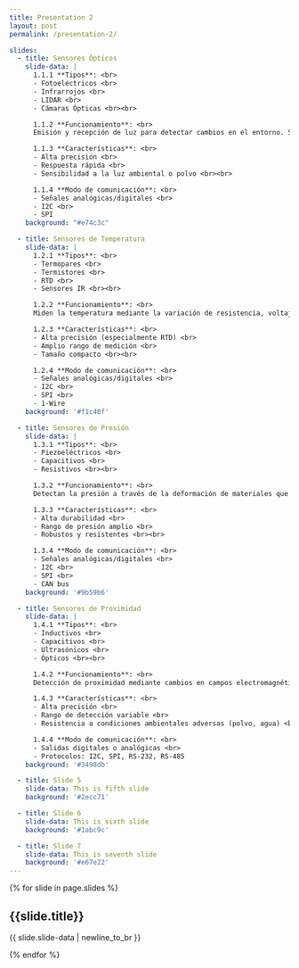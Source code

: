 ```yaml
---
title: Presentation 2
layout: post
permalink: /presentation-2/

slides:
  - title: Sensores Ópticos
    slide-data: |
      1.1.1 **Tipos**: <br>
      - Fotoeléctricos <br>
      - Infrarrojos <br>
      - LIDAR <br>
      - Cámaras Ópticas <br><br>

      1.1.2 **Funcionamiento**: <br>
      Emisión y recepción de luz para detectar cambios en el entorno. Se usa un haz de luz que puede interrumpirse o reflejarse por un objeto. <br><br>

      1.1.3 **Características**: <br>
      - Alta precisión <br>
      - Respuesta rápida <br>
      - Sensibilidad a la luz ambiental o polvo <br><br>

      1.1.4 **Modo de comunicación**: <br>
      - Señales analógicas/digitales <br>
      - I2C <br>
      - SPI
    background: "#e74c3c"

  - title: Sensores de Temperatura
    slide-data: |
      1.2.1 **Tipos**: <br>
      - Termopares <br>
      - Termistores <br>
      - RTD <br>
      - Sensores IR <br><br>

      1.2.2 **Funcionamiento**: <br>
      Miden la temperatura mediante la variación de resistencia, voltaje o detección de radiación infrarroja. <br><br>

      1.2.3 **Características**: <br>
      - Alta precisión (especialmente RTD) <br>
      - Amplio rango de medición <br>
      - Tamaño compacto <br><br>

      1.2.4 **Modo de comunicación**: <br>
      - Señales analógicas/digitales <br>
      - I2C <br>
      - SPI <br>
      - 1-Wire
    background: '#f1c40f'

  - title: Sensores de Presión
    slide-data: |
      1.3.1 **Tipos**: <br>
      - Piezoeléctricos <br>
      - Capacitivos <br>
      - Resistivos <br><br>

      1.3.2 **Funcionamiento**: <br>
      Detectan la presión a través de la deformación de materiales que generan una señal eléctrica. <br><br>

      1.3.3 **Características**: <br>
      - Alta durabilidad <br>
      - Rango de presión amplio <br>
      - Robustos y resistentes <br><br>

      1.3.4 **Modo de comunicación**: <br>
      - Señales analógicas/digitales <br>
      - I2C <br>
      - SPI <br>
      - CAN bus
    background: '#9b59b6'

  - title: Sensores de Proximidad
    slide-data: |
      1.4.1 **Tipos**: <br>
      - Inductivos <br>
      - Capacitivos <br>
      - Ultrasónicos <br>
      - Ópticos <br><br>

      1.4.2 **Funcionamiento**: <br>
      Detección de proximidad mediante cambios en campos electromagnéticos, capacitancia, ondas sonoras o luz. <br><br>

      1.4.3 **Características**: <br>
      - Alta precisión <br>
      - Rango de detección variable <br>
      - Resistencia a condiciones ambientales adversas (polvo, agua) <br><br>

      1.4.4 **Modo de comunicación**: <br>
      - Salidas digitales o analógicas <br>
      - Protocolos: I2C, SPI, RS-232, RS-485
    background: '#3498db'

  - title: Slide 5
    slide-data: This is fifth slide
    background: '#2ecc71'

  - title: Slide 6
    slide-data: This is sixth slide
    background: '#1abc9c'

  - title: Slide 7
    slide-data: This is seventh slide
    background: '#e67e22'
---
```


{% for slide in page.slides %}
                    
<section data-background="{% if slide.background %}{{slide.background}}{% else %}{{page.background}}{% endif %}"><h1>{{slide.title}}</h1><p>{{ slide.slide-data | newline_to_br }}</p></section>
                    
{% endfor %}
